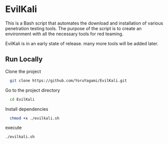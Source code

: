 # EvilKali

This is a Bash script that automates the download and installation of various penetration testing tools. 
The purpose of the script is to create an environment with all the necessary tools for red teaming.

EvilKali is in an early state of release. many more tools will be added later.

## Run Locally

Clone the project

```bash
  git clone https://github.com/YoruYagami/EvilKali.git
```

Go to the project directory

```bash
  cd EvilKali
```

Install dependencies

```bash
  chmod +x ./evilkali.sh
```

execute 

```bash
./evilkali.sh
```
